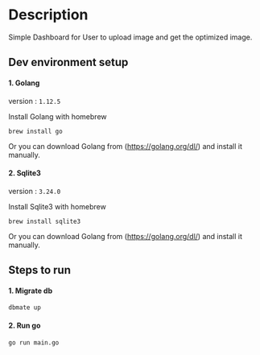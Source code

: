 # Description

Simple Dashboard for User to upload image and get the optimized image.

## Dev environment setup

#### 1. Golang

version : `1.12.5`

Install Golang with homebrew
```
brew install go
```

Or you can download Golang from (https://golang.org/dl/) and install it manually. 

#### 2. Sqlite3

version : `3.24.0`

Install Sqlite3 with homebrew
```
brew install sqlite3
```

Or you can download Golang from (https://golang.org/dl/) and install it manually. 

## Steps to run

#### 1. Migrate db
```
dbmate up
```

#### 2. Run go
```
go run main.go
```
